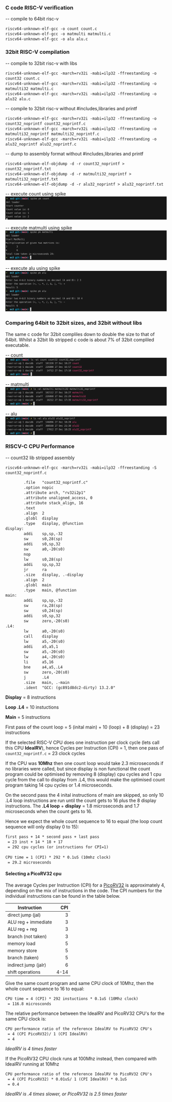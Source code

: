 ### C code RISC-V verification

-- compile to 64bit risc-v
```
riscv64-unknown-elf-gcc -o count count.c
riscv64-unknown-elf-gcc -o matmulti matmulti.c
riscv64-unknown-elf-gcc -o alu alu.c
```
### 32bit RISC-V compilation

-- compile to 32bit risc-v with libs
```
riscv64-unknown-elf-gcc -march=rv32i -mabi=ilp32 -ffreestanding -o count32 count.c
riscv64-unknown-elf-gcc -march=rv32i -mabi=ilp32 -ffreestanding -o matmulti32 matmulti.c
riscv64-unknown-elf-gcc -march=rv32i -mabi=ilp32 -ffreestanding -o alu32 alu.c
```

-- compile to 32bit risc-v without #includes,libraries and printf
```
riscv64-unknown-elf-gcc -march=rv32i -mabi=ilp32 -ffreestanding -o count32_noprintf count32_noprintf.c
riscv64-unknown-elf-gcc -march=rv32i -mabi=ilp32 -ffreestanding -o matmulti32_noprintf matmulti32_noprintf.c
riscv64-unknown-elf-gcc -march=rv32i -mabi=ilp32 -ffreestanding -o alu32_noprintf alu32_noprintf.c
```

-- dump to assembly format without #includes,libraries and printf
```
riscv64-unknown-elf-objdump -d -r count32_noprintf > count32_noprintf.txt
riscv64-unknown-elf-objdump -d -r matmulti32_noprintf > matmulti32_noprintf.txt
riscv64-unknown-elf-objdump -d -r alu32_noprintf > alu32_noprintf.txt
```

-- execute count using spike
![image](../images/count_spike.png)

-- execute matmulti using spike
![image](../images/matmulti_spike.png)

-- execute alu using spike
![image](../images/alu_spike.png)

### Comparing 64bit to 32bit sizes, and 32bit without libs

The same c code for 32bit compliles down to double the size to that of 64bit. Whilst a 32bit lib stripped c code is about 7% of 32bit compliled executable.  

-- count
![image](../images/count_size.png)

-- matmulti
![image](../images/matmulti_size.png)

-- alu
![image](../images/alu_size.png)

### RISCV-C CPU Performance

-- count32 lib stripped assembly
```
riscv64-unknown-elf-gcc -march=rv32i -mabi=ilp32 -ffreestanding -S count32_noprintf.c
```

``` assembly
        .file   "count32_noprintf.c"
        .option nopic
        .attribute arch, "rv32i2p1"
        .attribute unaligned_access, 0
        .attribute stack_align, 16
        .text
        .align  2
        .globl  display
        .type   display, @function
display:
        addi    sp,sp,-32
        sw      s0,28(sp)
        addi    s0,sp,32
        sw      a0,-20(s0)
        nop
        lw      s0,28(sp)
        addi    sp,sp,32
        jr      ra
        .size   display, .-display
        .align  2
        .globl  main
        .type   main, @function
main:
        addi    sp,sp,-32
        sw      ra,28(sp)
        sw      s0,24(sp)
        addi    s0,sp,32
        sw      zero,-20(s0)
.L4:
        lw      a0,-20(s0)
        call    display
        lw      a5,-20(s0)
        addi    a5,a5,1
        sw      a5,-20(s0)
        lw      a4,-20(s0)
        li      a5,16
        bne     a4,a5,.L4
        sw      zero,-20(s0)
        j       .L4
        .size   main, .-main
        .ident  "GCC: (gc891d8dc2-dirty) 13.2.0"
``` 

**Display** = 8 instructions

**Loop .L4** = 10 instuctions

**Main** = 5 instructions

First pass of the count loop = 5 (inital main) + 10 (loop) + 8 (display) = 23 instructions

If the selected RISC-V CPU does one instruction per clock cycle (lets call this CPU **IdealRV**), hence Cycles per Instruction (CPI) = 1, then one pass of `count32_noprintf.c` = 23 clock cycles

If the CPU was **10Mhz** then one count loop would take 2.3 microseconds if no libraries were called, but since display is non functional the count program could be optimised by removing 8 (display) cpu cycles and 1 cpu cycle from the call to display from .L4, this would make the optimised count program taking 14 cpu cycles or 1.4 microseconds.

On the second pass the 4 inital instructions of main are skipped, so only 10 .L4 loop instructions are run until the count gets to 16  plus the 8 display instructions. The **.L4 loop** + **display** = 1.8 microseconds and 1.7 microseconds when the count gets to 16. 

Hence we expect the whole count sequence to 16 to equal (the loop count sequence will only display 0 to 15):
```
first pass + 14 * second pass + last pass
 = 23 inst + 14 * 18 + 17
 = 292 cpu cycles (or instructions for CPI=1)

CPU time = 1 (CPI) * 292 * 0.1uS (10mhz clock)
 = 29.2 microseconds
```

#### Selecting a PicoRV32 cpu

The average Cycles per Instruction (CPI) for a [PicoRV32](https://github.com/YosysHQ/picorv32) is approximately 4, depending on the mix of instructions in the code. 
The CPI numbers for the individual instructions can be found in the table below. 

| Instruction          |  CPI |
| ---------------------| ----:|
| direct jump (jal)    |    3 |
| ALU reg + immediate  |    3 |
| ALU reg + reg        |    3 |
| branch (not taken)   |    3 |
| memory load          |    5 |
| memory store         |    5 |
| branch (taken)       |    5 |
| indirect jump (jalr) |    6 |
| shift operations     | 4-14 |

Give the same count program and same CPU clock of 10Mhz, then the whole count sequence to 16 to equal:
```
CPU time = 4 (CPI) * 292 instuctions * 0.1uS (10Mhz clock)
 = 116.8 microsconds
```

The relative performance between the IdealRV and PicoRV32 CPU's for the same CPU clock is:
```
CPU performance ratio of the reference IdealRV to PicoRV32 CPU's
 = 4 (CPI PicoRV32)/ 1 (CPI IdealRV)
 = 4
```
*IdealRV is 4 times faster*

If the PicoRV32 CPU clock runs at 100Mhz instead, then compared with IdealRV running at 10Mhz
```
CPU performance ratio of the reference IdealRV to PicoRV32 CPU's
 = 4 (CPI PicoRV32) * 0.01uS/ 1 (CPI IdealRV) * 0.1uS
 = 0.4
```
*IdealRV is .4 times slower, or PicoRV32 is 2.5 times faster*

